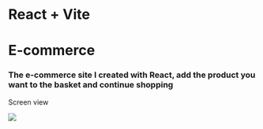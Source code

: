 # React + Vite

<h1>E-commerce</h1>

<h3>The e-commerce site I created with React, add the product you want to the basket and continue shopping</h3>

Screen view

![](./src/gif/e-ticaret.gif)
